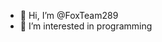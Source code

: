 - 👋 Hi, I’m @FoxTeam289
- 👀 I’m interested in programming

<!---
FoxTeam289/FoxTeam289 is a ✨ special ✨ repository because its `README.md` (this file) appears on your GitHub profile.
You can click the Preview link to take a look at your changes.
--->

